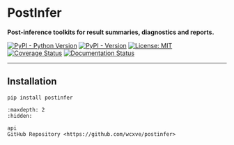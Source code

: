 # PostInfer

**Post-inference toolkits for result summaries, diagnostics and reports.**

[![PyPI - Python Version](https://img.shields.io/pypi/pyversions/postinfer?color=blue&logo=Python&logoColor=white&style=for-the-badge)](https://pypi.org/project/postinfer)
[![PyPI - Version](https://img.shields.io/pypi/v/postinfer?color=blue&logo=PyPI&logoColor=white&style=for-the-badge)](https://pypi.org/project/postinfer)
[![License: MIT](https://img.shields.io/github/license/wcxve/postinfer?color=blue&logo=open-source-initiative&logoColor=white&style=for-the-badge)](https://github.com/wcxve/postinfer/blob/main/LICENSE)<br>
[![Coverage Status](https://img.shields.io/codecov/c/github/wcxve/postinfer?logo=Codecov&logoColor=white&style=for-the-badge)](https://app.codecov.io/github/wcxve/postinfer)
[![Documentation Status](https://img.shields.io/readthedocs/postinfer?logo=Read-the-Docs&logoColor=white&style=for-the-badge)](https://postinfer.readthedocs.io/en/latest/?badge=latest)

-----

## Installation

```console
pip install postinfer
```

```{toctree}
:maxdepth: 2
:hidden:

api
GitHub Repository <https://github.com/wcxve/postinfer>
```
